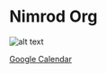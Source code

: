# Nimrod Org
![alt text]([https://github.com/adam-p/markdown-here/raw/master/src/common/images/icon48.png](https://site.nimrd.net/wp-content/uploads/2023/09/nimrod5_FULL-1-1024x302.png) "NimrodLogo")


[Google Calendar](https://calendar.google.com/calendar/embed?src=214745b73002265f9a6b4323701c30d0f04cfc1d6a95c32f70a72fd279acee0c%40group.calendar.google.com&ctz=America%2FLos_Angeles)

<!--

**Here are some ideas to get you started:**

🙋‍♀️ A short introduction - what is your organization all about?
🌈 Contribution guidelines - how can the community get involved?
👩‍💻 Useful resources - where can the community find your docs? Is there anything else the community should know?
🍿 Fun facts - what does your team eat for breakfast?
🧙 Remember, you can do mighty things with the power of [Markdown](https://docs.github.com/github/writing-on-github/getting-started-with-writing-and-formatting-on-github/basic-writing-and-formatting-syntax)
-->
